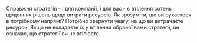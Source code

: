 Справжня стратегія - і для компанії, і для вас - є втілення сотень щоденних рішень щодо витрати ресурсів. Як зрозуміти, що ви рухаєтеся в потрібному напрямі? Потрібно звернути увагу, на що ви витрачаєте ресурси. Якщо не вкладаєте їх у втілення обраної вами стратегії, це означає, що стратегії ви не втілюєте.